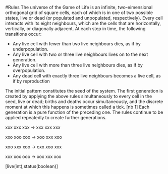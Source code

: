 #Rules
The universe of the Game of Life is an infinite, two-eimensional orthogonal grid of square cells, each of which is in one of two possible states,
live or dead (or populated and unpopulated, respectively).
Every cell interacts with its eight neighbours, which are the cells that are horizontally, vertically, or diagonally adjacent.
At each step in time, the following transitions occur:

- Any live cell with fewer than two live neighbours dies, as if by underpopulation.
- Any live cell with two or three live neighbours lives on to the next generation.
- Any live cell with more than three live neighbours dies, as if by overpopulation.
- Any dead cell with exactly three live neighbours becomes a live cell, as if by reproduction

The initial pattern constitutes the seed of the system.
The first generation is created by applying the above rules simultaneously to every cell in the seed, live or dead;
births and deaths occur simultaneously, and the discrete moment at which this happens is sometimes called a tick. 
[nb 1] Each generation is a pure function of the preceding one.
The rules continue to be applied repeatedly to create further generations.

xxx    xxx
xox -> xxx
xxx    xxx


xxo    xoo
xoo -> xoo
xxx    xoo

xoo    xxx
xoo -> oxx
xoo    xxx

xxx    xox
ooo -> xox 
xxx    xox




[live(int),status(boolean)]
